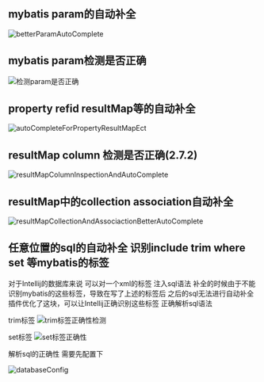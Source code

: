 ## mybatis param的自动补全
![betterParamAutoComplete](https://coding.net/u/gejun123456/p/MyBatisCodeHelper-Pro/git/raw/master/screenshots/betterParamAutoComplete.gif)

## mybatis param检测是否正确
![检测param是否正确](https://coding.net/u/gejun123456/p/MyBatisCodeHelper-Pro/git/raw/master/screenshots/检测param是否正确.gif)

## property refid resultMap等的自动补全
![autoCompleteForPropertyResultMapEct](https://coding.net/u/gejun123456/p/MyBatisCodeHelper-Pro/git/raw/master/screenshots/autoCompleteForPropertyResultMapEct.gif)

## resultMap column 检测是否正确(2.7.2)
![resultMapColumnInspectionAndAutoComplete](https://coding.net/u/gejun123456/p/MyBatisCodeHelper-Pro/git/raw/master/screenshots/resultMapColumnInspectionAndAutoComplete.gif)

## resultMap中的collection association自动补全
![resultMapCollectionAndAssociactionBetterAutoComplete](https://coding.net/u/gejun123456/p/MyBatisCodeHelper-Pro/git/raw/master/screenshots/resultMapCollectionAndAssociactionBetterAutoComplete.gif)

## 任意位置的sql的自动补全 识别include trim where set 等mybatis的标签
对于Intellij的数据库来说 可以对一个xml的标签 注入sql语法
补全的时候由于不能识别mybatis的这些标签，导致在写了上述的标签后 之后的sql无法进行自动补全
插件优化了这块，可以让Intellij正确识别这些标签 正确解析sql语法

trim标签
![trim标签正确性检测](https://coding.net/u/gejun123456/p/MyBatisCodeHelper-Pro/git/raw/master/screenshots/trim标签正确性检测.gif)

set标签
![set标签正确性](https://coding.net/u/gejun123456/p/MyBatisCodeHelper-Pro/git/raw/master/screenshots/set标签正确性.gif)

解析sql的正确性 需要先配置下

![databaseConfig](https://coding.net/u/gejun123456/p/MyBatisCodeHelper-Pro/git/raw/master/screenshots/configDatabase.png)





